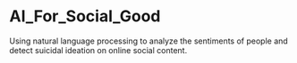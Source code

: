 # AI_For_Social_Good
Using natural language processing to analyze the sentiments of people and detect suicidal ideation on online social content.
